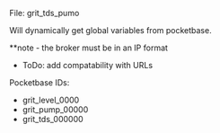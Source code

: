 File: grit_tds_pumo

Will dynamically get global variables from pocketbase. 

**note - the broker must be in an IP format 

  - ToDo: add compatability with URLs 
  
Pocketbase IDs:
- grit_level_0000
- grit_pump_00000
- grit_tds_000000
